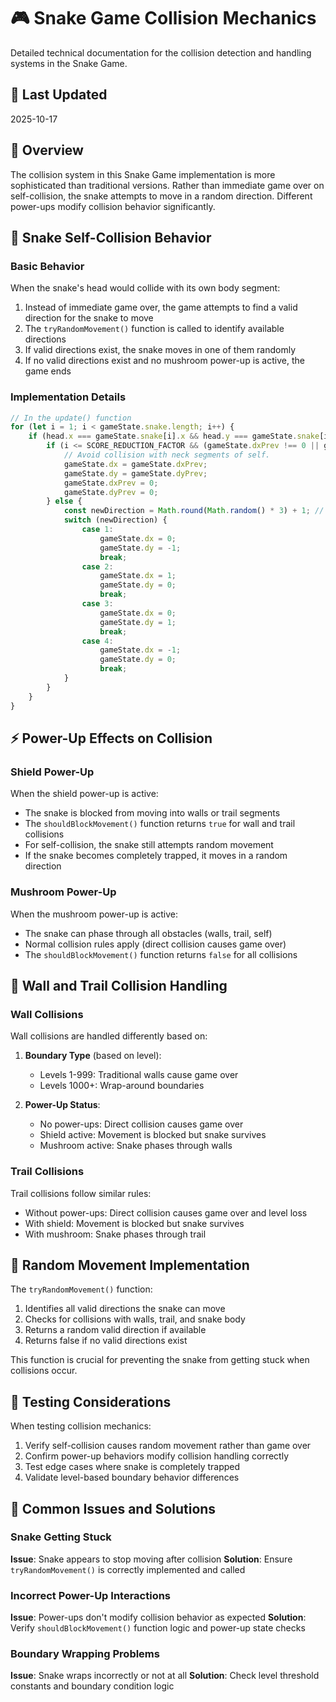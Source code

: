 # 🎮 Snake Game Collision Mechanics

Detailed technical documentation for the collision detection and handling systems in the Snake Game.

## 📅 Last Updated

2025-10-17

## 🎯 Overview

The collision system in this Snake Game implementation is more sophisticated than traditional versions. Rather than immediate game over on self-collision, the snake attempts to move in a random direction. Different power-ups modify collision behavior significantly.

## 🐍 Snake Self-Collision Behavior

### Basic Behavior

When the snake's head would collide with its own body segment:

1. Instead of immediate game over, the game attempts to find a valid direction for the snake to move
2. The `tryRandomMovement()` function is called to identify available directions
3. If valid directions exist, the snake moves in one of them randomly
4. If no valid directions exist and no mushroom power-up is active, the game ends

### Implementation Details

```javascript
// In the update() function
for (let i = 1; i < gameState.snake.length; i++) {
    if (head.x === gameState.snake[i].x && head.y === gameState.snake[i].y) {
        if (i <= SCORE_REDUCTION_FACTOR && (gameState.dxPrev !== 0 || gameState.dyPrev !== 0)) {
            // Avoid collision with neck segments of self.
            gameState.dx = gameState.dxPrev;
            gameState.dy = gameState.dyPrev;
            gameState.dxPrev = 0;
            gameState.dyPrev = 0;
        } else {
            const newDirection = Math.round(Math.random() * 3) + 1; // Direction 1-4
            switch (newDirection) {
                case 1:
                    gameState.dx = 0;
                    gameState.dy = -1;
                    break;
                case 2:
                    gameState.dx = 1;
                    gameState.dy = 0;
                    break;
                case 3:
                    gameState.dx = 0;
                    gameState.dy = 1;
                    break;
                case 4:
                    gameState.dx = -1;
                    gameState.dy = 0;
                    break;
            }
        }
    }
}
```

## ⚡ Power-Up Effects on Collision

### Shield Power-Up

When the shield power-up is active:

- The snake is blocked from moving into walls or trail segments
- The `shouldBlockMovement()` function returns `true` for wall and trail collisions
- For self-collision, the snake still attempts random movement
- If the snake becomes completely trapped, it moves in a random direction

### Mushroom Power-Up

When the mushroom power-up is active:

- The snake can phase through all obstacles (walls, trail, self)
- Normal collision rules apply (direct collision causes game over)
- The `shouldBlockMovement()` function returns `false` for all collisions

## 🧱 Wall and Trail Collision Handling

### Wall Collisions

Wall collisions are handled differently based on:

1. **Boundary Type** (based on level):
   - Levels 1-999: Traditional walls cause game over
   - Levels 1000+: Wrap-around boundaries

2. **Power-Up Status**:
   - No power-ups: Direct collision causes game over
   - Shield active: Movement is blocked but snake survives
   - Mushroom active: Snake phases through walls

### Trail Collisions

Trail collisions follow similar rules:

- Without power-ups: Direct collision causes game over and level loss
- With shield: Movement is blocked but snake survives
- With mushroom: Snake phases through trail

## 🔄 Random Movement Implementation

The `tryRandomMovement()` function:

1. Identifies all valid directions the snake can move
2. Checks for collisions with walls, trail, and snake body
3. Returns a random valid direction if available
4. Returns false if no valid directions exist

This function is crucial for preventing the snake from getting stuck when collisions occur.

## 🧪 Testing Considerations

When testing collision mechanics:

1. Verify self-collision causes random movement rather than game over
2. Confirm power-up behaviors modify collision handling correctly
3. Test edge cases where snake is completely trapped
4. Validate level-based boundary behavior differences

## 🐛 Common Issues and Solutions

### Snake Getting Stuck

**Issue**: Snake appears to stop moving after collision
**Solution**: Ensure `tryRandomMovement()` is correctly implemented and called

### Incorrect Power-Up Interactions

**Issue**: Power-ups don't modify collision behavior as expected
**Solution**: Verify `shouldBlockMovement()` function logic and power-up state checks

### Boundary Wrapping Problems

**Issue**: Snake wraps incorrectly or not at all
**Solution**: Check level threshold constants and boundary condition logic
